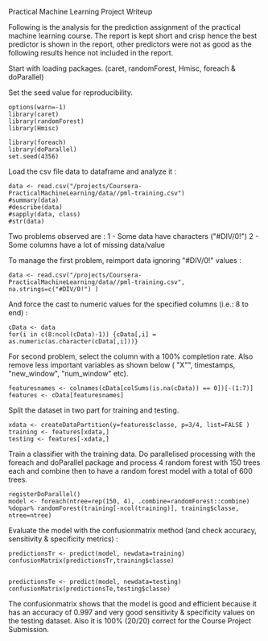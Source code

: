 Practical Machine Learning Project Writeup

Following is the analysis for the prediction assignment of the practical machine learning course. The report is kept short and crisp hence the best predictor is shown in the report, other predictors were not as good as the following results hence not included in the report.

Start with loading packages. (caret, randomForest, Hmisc, foreach & doParallel) 

Set the seed value for reproducibility.

```{r}
options(warn=-1)
library(caret)
library(randomForest)
library(Hmisc)

library(foreach)
library(doParallel)
set.seed(4356)
```

Load the csv file data to dataframe and analyze it :

```{r}
data <- read.csv("/projects/Coursera-PracticalMachineLearning/data//pml-training.csv")
#summary(data)
#describe(data)
#sapply(data, class)
#str(data)
```

Two problems observed are :
 1 - Some data have characters ("#DIV/0!")
 2 - Some columns have a lot of missing data/value
 
To manage the first problem, reimport data ignoring "#DIV/0!" values :

```{r}
data <- read.csv("/projects/Coursera-PracticalMachineLearning/data//pml-training.csv", na.strings=c("#DIV/0!") )
```

And force the cast to numeric values for the specified columns (i.e.: 8 to end) :

```{r}
cData <- data
for(i in c(8:ncol(cData)-1)) {cData[,i] = as.numeric(as.character(cData[,i]))}
```

For second problem, select the column with a 100% completion rate. Also remove less important variables as shown below ( "X"", timestamps, "new_window", "num_window" etc). 

```{r}
featuresnames <- colnames(cData[colSums(is.na(cData)) == 0])[-(1:7)]
features <- cData[featuresnames]
```


Split the dataset in two part for training and testing.

```{r}
xdata <- createDataPartition(y=features$classe, p=3/4, list=FALSE )
training <- features[xdata,]
testing <- features[-xdata,]
```


Train a classifier with the training data. Do parallelised processing with the foreach and doParallel package and process 4 random forest with 150 trees each and combine then to have a random forest model with a total of 600 trees.
```{r}
registerDoParallel()
model <- foreach(ntree=rep(150, 4), .combine=randomForest::combine) %dopar% randomForest(training[-ncol(training)], training$classe, ntree=ntree)
```

Evaluate the model with the confusionmatrix method (and check accuracy, sensitivity & specificity metrics) :
```{r}
predictionsTr <- predict(model, newdata=training)
confusionMatrix(predictionsTr,training$classe)


predictionsTe <- predict(model, newdata=testing)
confusionMatrix(predictionsTe,testing$classe)
```

The confusionmatrix shows that the model is good and efficient because it has an accuracy of 0.997 and very good sensitivity & specificity values on the testing dataset. 
Also it is 100% (20/20) correct for the Course Project Submission.

